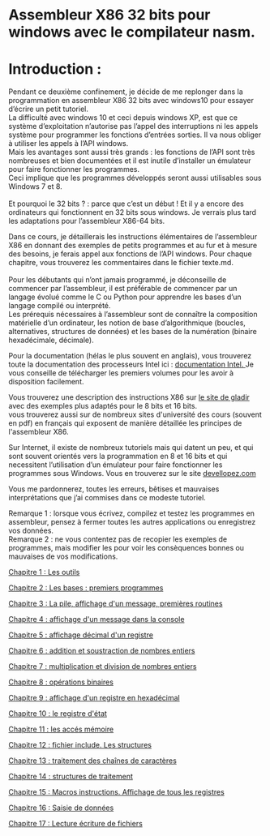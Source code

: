 # Assembleur X86 32 bits pour windows avec le compilateur nasm.<br>
# Introduction : <br>
Pendant ce deuxième confinement, je décide de me replonger dans la programmation en assembleur X86 32 bits avec windows10 pour essayer d’écrire un petit tutoriel.<br>
La difficulté avec windows 10 et ceci depuis windows XP, est que ce système d’exploitation n’autorise pas l’appel des interruptions ni les appels système pour programmer les fonctions d’entrées sorties. Il va nous obliger à utiliser les appels à l’API windows.<br>
Mais les avantages sont aussi très grands : les fonctions de l’API sont très nombreuses et bien documentées et il est inutile d’installer un émulateur pour faire fonctionner les programmes.<br>
Ceci implique que les programmes développés seront aussi utilisables sous Windows 7 et 8. <br>
<br>
Et pourquoi le 32 bits ? : parce que c’est un début ! Et il y a encore des ordinateurs qui fonctionnent en 32 bits sous windows. Je verrais plus tard les adaptations pour l’assembleur X86-64 bits. <br>

Dans ce cours, je détaillerais les instructions élémentaires de l’assembleur X86 en donnant des exemples de petits programmes et au fur et à mesure des besoins, je ferais appel aux fonctions de l’API windows. Pour chaque chapitre, vous trouverez les commentaires dans le fichier texte.md. <br>
<br>
Pour les débutants qui n’ont jamais programmé, je déconseille de commencer par l’assembleur, il est préférable de commencer par un langage évolué comme le C ou Python pour apprendre les bases d’un langage compilé ou interprété.<br>
Les prérequis nécessaires à l’assembleur sont de connaître la composition matérielle d’un ordinateur, les notion de base d’algorithmique (boucles, alternatives, structures de données) et les bases de la numération (binaire hexadécimale, décimale).<br>

Pour la documentation (hélas le plus souvent en anglais), vous trouverez toute la documentation des processeurs Intel ici :  <a href="https://software.intel.com/content/www/us/en/develop/articles/intel-sdm.html">documentation Intel. </a> Je vous conseille de télécharger les premiers volumes pour les avoir à disposition facilement. <br>

Vous trouverez une description des instructions X86 sur <a href="https://www.gladir.com/LEXIQUE/ASM/DICTIONN.HTM">le site de gladir</a> avec des exemples plus adaptés pour le 8 bits et 16 bits.<br>
vous trouverez aussi sur de nombreux sites d'université des cours (souvent en pdf) en français qui exposent de manière détaillée les principes de l'assembleur X86. <br>

Sur Internet, il existe de nombreux tutoriels mais qui datent un peu, et qui sont souvent orientés vers la programmation en 8 et 16 bits et qui necessitent l’utilisation d’un émulateur pour faire fonctionner les programmes sous Windows. Vous en trouverez sur le site [devellopez.com](https://asm.developpez.com/cours/)<br>

Vous me pardonnerez, toutes les erreurs, bêtises et mauvaises interprétations que j’ai commises dans ce modeste tutoriel. <br>

Remarque 1 : lorsque vous écrivez, compilez et testez les programmes en assembleur, pensez à fermer toutes les autres applications ou enregistrez vos données. <br>
Remarque 2 : ne vous contentez pas de recopier les exemples de programmes, mais modifier les pour voir les consèquences bonnes ou mauvaises de vos modifications. <br>

[Chapitre 1 : Les outils](https://github.com/vincentARM/AssemblyX86Windows32/tree/main/Chapitre001) <br>

[Chapitre 2 : Les bases : premiers programmes](https://github.com/vincentARM/AssemblyX86Windows32/tree/main/Chapitre002)

[Chapitre 3 : La pile, affichage d'un message, premières routines](https://github.com/vincentARM/AssemblyX86Windows32/tree/main/Chapitre003)

[Chapitre 4 : affichage d'un message dans la console](https://github.com/vincentARM/AssemblyX86Windows32/tree/main/Chapitre004)

[Chapitre 5 : affichage décimal d'un registre](https://github.com/vincentARM/AssemblyX86Windows32/tree/main/Chapitre005)

[Chapitre 6 : addition et soustraction de nombres entiers](https://github.com/vincentARM/AssemblyX86Windows32/tree/main/Chapitre006)

[Chapitre 7 : multiplication et division de nombres entiers](https://github.com/vincentARM/AssemblyX86Windows32/tree/main/Chapitre007)

[Chapitre 8 : opérations binaires](https://github.com/vincentARM/AssemblyX86Windows32/tree/main/Chapitre008)

[Chapitre 9 : affichage d'un registre en hexadécimal](https://github.com/vincentARM/AssemblyX86Windows32/tree/main/Chapitre009)

[Chapitre 10 : le registre d'état](https://github.com/vincentARM/AssemblyX86Windows32/tree/main/Chapitre010)

[Chapitre 11 : les accés mémoire](https://github.com/vincentARM/AssemblyX86Windows32/tree/main/Chapitre011)

[Chapitre 12 : fichier include. Les structures](https://github.com/vincentARM/AssemblyX86Windows32/tree/main/Chapitre012)

[Chapitre 13 : traitement des chaînes de caractères](https://github.com/vincentARM/AssemblyX86Windows32/tree/main/Chapitre013)

[Chapitre 14 : structures de traitement](https://github.com/vincentARM/AssemblyX86Windows32/tree/main/Chapitre014)

[Chapitre 15 : Macros instructions. Affichage de tous les registres](https://github.com/vincentARM/AssemblyX86Windows32/tree/main/Chapitre015)

[Chapitre 16 : Saisie de données](https://github.com/vincentARM/AssemblyX86Windows32/tree/main/Chapitre016)

[Chapitre 17 : Lecture écriture de fichiers](https://github.com/vincentARM/AssemblyX86Windows32/tree/main/Chapitre017)
